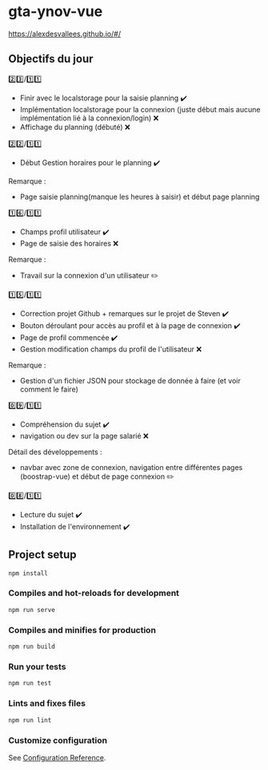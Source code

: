 # gta-ynov-vue

https://alexdesvallees.github.io/#/ 

## Objectifs du jour

:two::three:/:one::one:
- Finir avec le localstorage pour la saisie planning :heavy_check_mark:
- Implémentation localstorage pour la connexion (juste début mais aucune implémentation lié à la connexion/login) :x:
- Affichage du planning (débuté) :x:

:two::two:/:one::one:
- Début Gestion horaires pour le planning :heavy_check_mark:

Remarque : 
- Page saisie planning(manque les heures à saisir) et début page planning 

:one::six:/:one::one:
- Champs profil utilisateur :heavy_check_mark:
- Page de saisie des horaires :x:

Remarque :
- Travail sur la connexion d'un utilisateur :pencil2:

:one::five:/:one::one:
- Correction projet Github + remarques sur le projet de Steven :heavy_check_mark:
- Bouton déroulant pour accès au profil et à la page de connexion :heavy_check_mark:
- Page de profil commencée :heavy_check_mark:
- Gestion modification champs du profil de l'utilisateur :x:

Remarque :
- Gestion d'un fichier JSON pour stockage de donnée à faire (et voir comment le faire)

:zero::nine:/:one::one:

- Compréhension du sujet :heavy_check_mark:
- navigation ou dev sur la page salarié :x:

Détail des développements :
-  navbar avec zone de connexion, navigation entre différentes pages (boostrap-vue) et début de page connexion :pencil2:

:zero::eight:/:one::one:

- Lecture du sujet :heavy_check_mark:
- Installation de l'environnement :heavy_check_mark:

## Project setup
```
npm install
```

### Compiles and hot-reloads for development
```
npm run serve
```

### Compiles and minifies for production
```
npm run build
```

### Run your tests
```
npm run test
```

### Lints and fixes files
```
npm run lint
```

### Customize configuration
See [Configuration Reference](https://cli.vuejs.org/config/).
